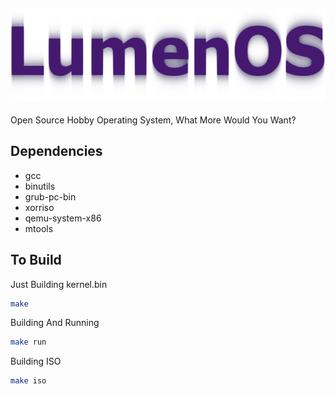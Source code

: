 ![Lumen OS](./.assets/Lumen.png)
---
Open Source Hobby Operating System, What More Would You Want?

## Dependencies
- gcc
- binutils
- grub-pc-bin
- xorriso
- qemu-system-x86
- mtools

## To Build
Just Building kernel.bin
```bash
make
```

Building And Running
```bash
make run
```

Building ISO
```bash
make iso
```
